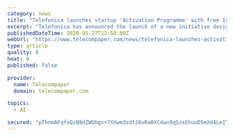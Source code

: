 ```yaml
---
category: news
title: "Telefonica launches startup 'Activation Programme' with free IoT, AI and blockchain tech"
excerpt: "Telefonica has announced the launch of a new initiative designed to help startups and SMEs in Spain, Germany and the UK develop their business via IoT, blockchain and Big Data/AI (Artificial Intelligence) technologies."
publishedDateTime: 2020-05-27T12:50:00Z
webUrl: "https://www.telecompaper.com/news/telefonica-launches-activation-programme-with-free-iot-ai-and-blockchain-tech-for-startups--1340187"
type: article
quality: 8
heat: 8
published: false

provider:
  name: Telecompaper
  domain: telecompaper.com

topics:
  - AI

secured: "pThnmAFqfxQzB8dZWUbgs+7XXwm3sdtJ6vRa0YC4wn9qSzxEhuuD5mXd4LeIY4PzOpg03HekNhYbwWOA4zfH0S0sWq4TnU5nTSu1dZwNqqNrC8/e94XmhAtV+9ClcYgS9OJx62r68LttC16y7yz9grw39wlQ1Emr6VknsYrqsnCyO53Tud1U/VrtMsIiRkr0zbQOmuM3UswtiVlNpfAZMLfEON1Yd9ul6uvT6svGyOeY3HUIkqfTTiMT/3qcZ+cwOSbeIVE09q+/SjxZMn9V+kFFa2PvMo7YIG7Vje+tPlrAOZ7h4AqMD66HpnTWEHCt;6E88OSNm0lo1X68fCcptVQ=="
---
```


